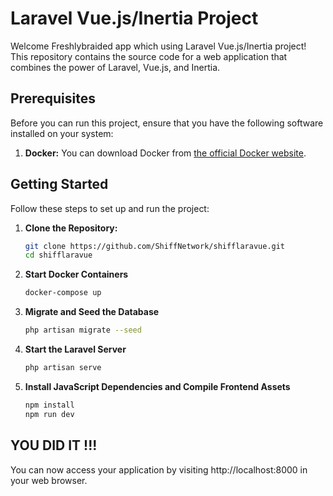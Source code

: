 # Laravel Vue.js/Inertia Project

Welcome Freshlybraided app which using Laravel Vue.js/Inertia project! This repository contains the source code for a web application that combines the power of Laravel, Vue.js, and Inertia.

## Prerequisites

Before you can run this project, ensure that you have the following software installed on your system:

1. **Docker:** You can download Docker from [the official Docker website](https://www.docker.com/get-started).

## Getting Started

Follow these steps to set up and run the project:

1. **Clone the Repository:**
   ```bash
   git clone https://github.com/ShiffNetwork/shifflaravue.git
   cd shifflaravue

2. **Start Docker Containers**
    ```bash
    docker-compose up

3. **Migrate and Seed the Database**
    ```bash
    php artisan migrate --seed

4. **Start the Laravel Server**
    ```bash
    php artisan serve

5. **Install JavaScript Dependencies and Compile Frontend Assets**
    ```bash
    npm install
    npm run dev


## YOU DID IT !!!
You can now access your application by visiting http://localhost:8000 in your web browser.